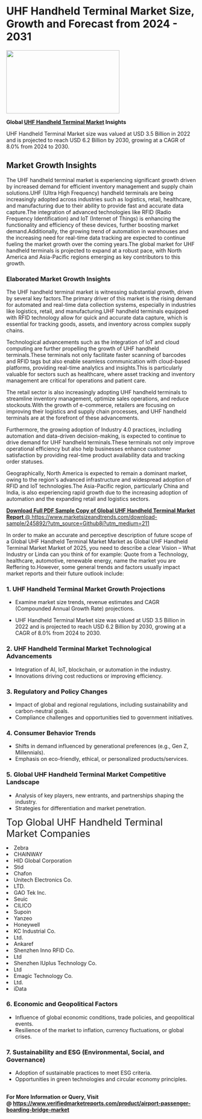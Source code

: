 <H1>UHF Handheld Terminal Market Size, Growth and Forecast from 2024 - 2031</H1><img class="aligncenter size-medium wp-image-584254" src="https://thirdeyenews.in/wp-content/uploads/2024/09/Global-Market-Research-300x168.jpeg" alt="" width="300" height="168" /><p><strong>Global&nbsp;<a href="https://www.marketsizeandtrends.com/download-sample/245892/?utm_source=Github8j?utm_medium=211">UHF Handheld Terminal Market</a> Insights</strong></p><p>UHF Handheld Terminal Market size was valued at USD 3.5 Billion in 2022 and is projected to reach USD 6.2 Billion by 2030, growing at a CAGR of 8.0% from 2024 to 2030.</p><p><h2>Market Growth Insights</h2> <p>The UHF handheld terminal market is experiencing significant growth driven by increased demand for efficient inventory management and supply chain solutions.UHF (Ultra High Frequency) handheld terminals are being increasingly adopted across industries such as logistics, retail, healthcare, and manufacturing due to their ability to provide fast and accurate data capture.The integration of advanced technologies like RFID (Radio Frequency Identification) and IoT (Internet of Things) is enhancing the functionality and efficiency of these devices, further boosting market demand.Additionally, the growing trend of automation in warehouses and the increasing need for real-time data tracking are expected to continue fueling the market growth over the coming years.The global market for UHF handheld terminals is projected to expand at a robust pace, with North America and Asia-Pacific regions emerging as key contributors to this growth.</p> <p><a href="#"></a></p> <h3>Elaborated Market Growth Insights</h3> <p>The UHF handheld terminal market is witnessing substantial growth, driven by several key factors.The primary driver of this market is the rising demand for automated and real-time data collection systems, especially in industries like logistics, retail, and manufacturing.UHF handheld terminals equipped with RFID technology allow for quick and accurate data capture, which is essential for tracking goods, assets, and inventory across complex supply chains.</p> <p>Technological advancements such as the integration of IoT and cloud computing are further propelling the growth of UHF handheld terminals.These terminals not only facilitate faster scanning of barcodes and RFID tags but also enable seamless communication with cloud-based platforms, providing real-time analytics and insights.This is particularly valuable for sectors such as healthcare, where asset tracking and inventory management are critical for operations and patient care.</p> <p>The retail sector is also increasingly adopting UHF handheld terminals to streamline inventory management, optimize sales operations, and reduce stockouts.With the growth of e-commerce, retailers are focusing on improving their logistics and supply chain processes, and UHF handheld terminals are at the forefront of these advancements.</p> <p>Furthermore, the growing adoption of Industry 4.0 practices, including automation and data-driven decision-making, is expected to continue to drive demand for UHF handheld terminals.These terminals not only improve operational efficiency but also help businesses enhance customer satisfaction by providing real-time product availability data and tracking order statuses.</p> <p>Geographically, North America is expected to remain a dominant market, owing to the region's advanced infrastructure and widespread adoption of RFID and IoT technologies.The Asia-Pacific region, particularly China and India, is also experiencing rapid growth due to the increasing adoption of automation and the expanding retail and logistics sectors.</p> <p><a href="#"></p><p><span class=""><strong>Download Full PDF Sample Copy of Global UHF Handheld Terminal Market Report</strong> @ <a href="https://www.marketsizeandtrends.com/download-sample/245892/?utm_source=Github8j?utm_medium=211" target="_blank">https://www.marketsizeandtrends.com/download-sample/245892/?utm_source=Github8j?utm_medium=211</a></span></p><p>In order to make an accurate and perceptive description of future scope of a Global&nbsp;UHF Handheld Terminal Market Market as Global&nbsp;UHF Handheld Terminal Market Market of 2025, you need to describe a clear Vision &ndash; What Industry or Linda can you think of for example: Quote from a Technology, healthcare, automotive, renewable energy, name the market you are Reffering to.However, some general trends and factors usually impact market reports and their future outlook include:</p><h3>1.&nbsp;<strong>UHF Handheld Terminal Market Growth Projections</strong></h3><ul><li>Examine market size trends, revenue estimates and CAGR (Compounded Annual Growth Rate) projections.</li><li><p>UHF Handheld Terminal Market size was valued at USD 3.5 Billion in 2022 and is projected to reach USD 6.2 Billion by 2030, growing at a CAGR of 8.0% from 2024 to 2030.</p></li></ul><h3>2.&nbsp;<strong>UHF Handheld Terminal Market Technological Advancements</strong></h3><ul><li>Integration of AI, IoT, blockchain, or automation in the industry.</li><li>Innovations driving cost reductions or improving efficiency.</li></ul><h3>3.&nbsp;<strong>Regulatory and Policy Changes</strong></h3><ul><li>Impact of global and regional regulations, including sustainability and carbon-neutral goals.</li><li>Compliance challenges and opportunities tied to government initiatives.</li></ul><h3>4.&nbsp;<strong>Consumer Behavior Trends</strong></h3><ul><li>Shifts in demand influenced by generational preferences (e.g., Gen Z, Millennials).</li><li>Emphasis on eco-friendly, ethical, or personalized products/services.</li></ul><h3>5.&nbsp;<strong>Global UHF Handheld Terminal Market Competitive Landscape</strong></h3><ul><li>Analysis of key players, new entrants, and partnerships shaping the industry.</li><li>Strategies for differentiation and market penetration.</li></ul><p data-pm-slice="1 1 []"><span style="color: inherit; font-family: inherit; font-size: 25px;">Top Global UHF Handheld Terminal Market Companies</span></p><div class="" data-test-id=""><p><li>Zebra</li><li> CHAINWAY</li><li> HID Global Corporation</li><li> Stid</li><li> Chafon</li><li> Unitech Electronics Co.</li><li> LTD.</li><li> GAO Tek Inc.</li><li> Seuic</li><li> CILICO</li><li> Supoin</li><li> Yanzeo</li><li> Honeywell</li><li> KC Industrial Co.</li><li> Ltd.</li><li> Ankaref</li><li> Shenzhen Inno RFID Co.</li><li>Ltd</li><li> Shenzhen IUplus Technology Co.</li><li>Ltd</li><li> Emagic Technology Co.</li><li> Ltd.</li><li> iData</li></p></div><h3>6.&nbsp;<strong>Economic and Geopolitical Factors</strong></h3><ul><li>Influence of global economic conditions, trade policies, and geopolitical events.</li><li>Resilience of the market to inflation, currency fluctuations, or global crises.</li></ul><h3>7.&nbsp;<strong>Sustainability and ESG (Environmental, Social, and Governance)</strong></h3><ul><li>Adoption of sustainable practices to meet ESG criteria.</li><li>Opportunities in green technologies and circular economy principles.</li></ul><h2><strong style="font-size: 14px;">For More Information or Query, Visit @&nbsp;</strong><a style="background-color: #ffffff; font-size: 14px;" href="https://www.marketsizeandtrends.com/report/uhf-handheld-terminal-market/" target="_blank">https://www.verifiedmarketreports.com/product/airport-passenger-boarding-bridge-market</a></h2>